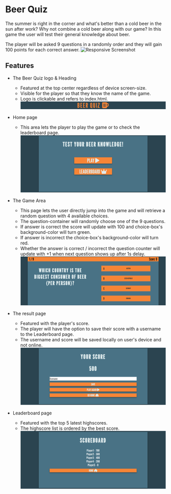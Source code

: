# Beer Quiz

The summer is right in the corner and what's better than a cold beer in the sun after work?
Why not combine a cold beer along with our game?
In this game the user will test their general knowledge about beer.

The player will be asked 9 questions in a randomly order and they will gain 100 points for each correct answer.
![Responsive Screenshot](/assets/images/amiresponsive.png)

## Features
* The Beer Quiz logo & Heading
    * Featured at the top center regardless of device screen-size.
    * Visible for the player so that they know the name of the game.
    * Logo is clickable and refers to index.html.
![Logo and Heading Screenshot](/assets/images/logoheading.png)

* Home page
    * This area lets the player to play the game or to check the leaderboard page.
![Home page Screenshot](/assets/images/home-container.png)

* The Game Area
    * This page lets the user directly jump into the game and will retrieve a random question with 4 available choices.
    * The question-container will randomly choose one of the 9 questions.
    * If answer is correct the score will update with 100 and choice-box's background-color will turn green.
    * If answer is incorrect the choice-box's background-color will turn red.
    * Whether the answer is correct / incorrect the question counter will update with +1 when next question shows up after 1s delay.
![Game area Screenshot](/assets/images/game-area.png)

* The result page
    * Featured with the player's score.
    * The player will have the option to save their score with a username to the Leaderboard page.
    * The username and score will be saved locally on user's device and not online.
![Result page Screenshot](/assets/images/results-area.png)

* Leaderboard page
    * Featured with the top 5 latest highscores.
    * The highscore list is ordered by the best score.
![Leaderboard page Screenshot](/assets/images/scoreboard-page.png)


